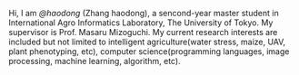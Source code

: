 Hi, I am _@haodong_ (Zhang haodong), a sencond-year master student in International Agro Informatics Laboratory, The University of Tokyo. My supervisor is Prof. Masaru Mizoguchi. My current research interests are included but not limited to intelligent agriculture(water stress, maize, UAV, plant phenotyping, etc), computer science(programming languages, image processing, machine learning, algorithm, etc). 


